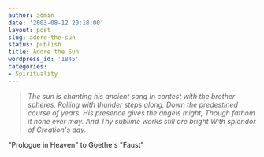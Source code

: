 ```yaml
---
author: admin
date: '2003-08-12 20:18:00'
layout: post
slug: adore-the-sun
status: publish
title: Adore the Sun
wordpress_id: '1845'
categories:
- Spirituality
---
```


<blockquote><em>The sun is chanting his ancient song
In contest with the brother spheres,
Rolling with thunder steps along,
Down the predestined course of years.
His presence gives the angels might,
Though fathom it none ever may.
And Thy sublime works still are bright
With splendor of Creation's day.</em></blockquote>
"Prologue in Heaven" to Goethe's "Faust"

